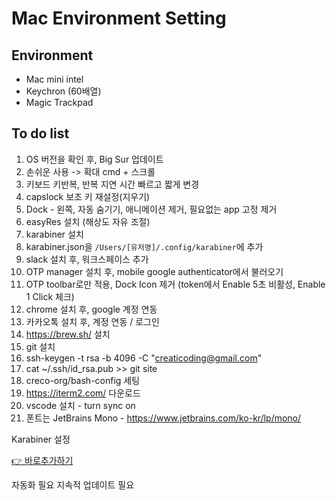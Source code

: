 # Mac Environment Setting

## Environment

- Mac mini intel
- Keychron (60배열)
- Magic Trackpad

## To do list

1. OS 버전을 확인 후, Big Sur 업데이트
2. 손쉬운 사용 -> 확대 cmd + 스크롤
3. 키보드 키반복, 반복 지연 시간 빠르고 짧게 변경
4. capslock 보조 키 재설정(지우기)
5. Dock - 왼쪽, 자동 숨기기, 애니메이션 제거, 필요없는 app 고정 제거
6. easyRes 설치 (해상도 자유 조절)
7. karabiner 설치
8. karabiner.json을 `/Users/[유저명]/.config/karabiner`에 추가
9. slack 설치 후, 워크스페이스 추가
10. OTP manager 설치 후, mobile google authenticator에서 불러오기
11. OTP toolbar로만 적용, Dock Icon 제거 (token에서 Enable 5초 비활성, Enable 1 Click 체크)
12. chrome 설치 후, google 계정 연동
13. 카카오톡 설치 후, 계정 연동 / 로그인
14. https://brew.sh/ 설치
15. git 설치
16. ssh-keygen -t rsa -b 4096 -C "creaticoding@gmail.com"
17. cat ~/.ssh/id_rsa.pub >> git site
18. creco-org/bash-config 세팅
19. https://iterm2.com/ 다운로드
20. vscode 설치 - turn sync on
21. 폰트는 JetBrains Mono - https://www.jetbrains.com/ko-kr/lp/mono/


Karabiner 설정

[👉 바로추가하기](karabiner://karabiner/assets/complex_modifications/import?url=https://creco-org.github.io/json-storage/karabiner/creco-config-20211203.json)

자동화 필요
지속적 업데이트 필요

